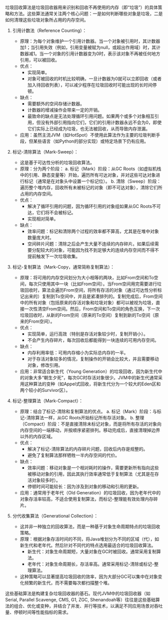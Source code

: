 
垃圾回收算法是垃圾回收器用来识别和回收不再使用的内存（即“垃圾”）的具体策略和方法。这些算法通常关注两个核心问题：一是如何判断哪些对象是垃圾，二是如何清理这些垃圾对象所占用的内存空间。

1.  引用计数法（Reference Counting）：
    *   原理：为每个对象维护一个引用计数器。当一个对象被引用时，其计数器加1；当引用失效（例如，引用变量被赋为null，或超出作用域）时，其计数器减1。当一个对象的引用计数器变为0时，表示该对象不再被任何地方引用，可以被回收。
    *   优点：
        *   实现简单。
        *   对象可被回收的时机比较明确，一旦计数器为0就可以立即回收（或者加入待回收列表），可以减少程序在垃圾回收时可能出现的长时间停顿。
    *   缺点：
        *   需要额外的空间存储计数器。
        *   计数器的增减操作会带来一定的开销。
        *   最致命的缺点是无法处理循环引用问题。如果两个或多个对象相互引用，但没有外部引用指向它们，它们的引用计数器永远不会为0，即使它们实际上已经成为垃圾，也无法被回收，从而导致内存泄漏。
    *   应用：虽然主流JVM（如HotSpot）不使用此算法作为主要的垃圾判断手段，但某些语言（如Python的部分实现）或特定场景下仍有应用。

2.  标记-清除算法（Mark-Sweep）：
    *   这是基于可达性分析的垃圾回收算法。
    *   原理：分为两个阶段：
        a.  标记（Mark）阶段：从GC Roots（如虚拟机栈中的引用、静态变量等）开始，遍历所有可达对象，并对这些可达对象进行标记（通常是在对象头中设置一个标记位）。
        b.  清除（Sweep）阶段：遍历整个堆内存，回收所有未被标记的对象（即不可达对象），清除它们所占用的内存空间。
    *   优点：
        *   解决了循环引用的问题，因为循环引用的对象组如果从GC Roots不可达，它们将不会被标记。
        *   实现相对简单。
    *   缺点：
        *   效率问题：标记和清除两个过程的效率都不算高，尤其是在堆中对象数量庞大时。
        *   空间碎片问题：清除之后会产生大量不连续的内存碎片。如果后续需要分配较大的对象，可能因为找不到足够大的连续内存空间而不得不提前触发下一次垃圾收集。

3.  标记-复制算法（Mark-Copy，通常简称复制算法）：
    *   原理：将可用的内存空间划分为大小相等的两块，比如From空间和To空间，每次只使用其中一块（比如From空间）。当From空间用完需要进行垃圾回收时，算法会遍历From空间，将所有存活的对象（通过可达性分析标记出来的）复制到To空间中，并且是紧凑排列的。复制完成后，From空间中的所有对象（包括原来的存活对象和垃圾对象）都可以被视为垃圾，直接一次性清空From空间。然后，From空间和To空间的角色互换，下一次垃圾回收时，从新的From空间（原来的To空间）复制到新的To空间（原来的From空间）。
    *   优点：
        *   实现简单，运行高效（特别是存活对象较少时，复制开销小）。
        *   不会产生内存碎片，每次回收后都能得到一块连续的可用内存空间。
    *   缺点：
        *   内存利用率低：可用内存缩小为实际总内存的一半。
        *   对于存活对象较多的情况，复制操作的开销会比较大，并且需要移动对象，修改引用。
    *   应用：非常适合新生代（Young Generation）的垃圾回收，因为新生代中的对象大多“朝生夕死”，每次GC时存活对象很少。JVM中的新生代通常采用这种算法的变种（如Appel式回收，将新生代分为一个较大的Eden区和两个较小的Survivor区）。

4.  标记-整理算法（Mark-Compact）：
    *   原理：结合了标记-清除和复制算法的优点。
        a.  标记（Mark）阶段：与标记-清除算法一样，从GC Roots开始标记所有存活对象。
        b.  整理（Compact）阶段：不是直接清除未标记对象，而是将所有存活的对象向内存空间的一端移动，并按顺序紧密排列。移动完成后，直接清理掉边界以外的内存区域。
    *   优点：
        *   解决了标记-清除算法的内存碎片问题，回收后内存是规整的。
        *   避免了复制算法那样牺牲一半内存空间的代价。
    *   缺点：
        *   效率问题：移动对象是一个相对耗时的操作，需要更新所有指向这些被移动对象的引用，因此其执行效率通常低于复制算法（尤其是在存活对象较多时）。
        *   停顿时间可能较长：因为涉及到对象的移动和引用的更新。
    *   应用：通常用于老年代（Old Generation）的垃圾回收，因为老年代中的对象存活率较高，不适合使用复制算法，而标记-整理能有效处理内存碎片。

5.  分代收集算法（Generational Collection）：
    *   这并非一种独立的回收算法，而是一种基于对象生命周期特点的垃圾回收策略。
    *   原理：根据对象存活时间的不同，将Java堆划分为不同的区域（代），如新生代和老年代。然后针对不同代的特点选用最适合的垃圾回收算法。
        *   新生代：对象生命周期短，大量对象在GC时被回收。通常采用复制算法。
        *   老年代：对象生命周期长，存活率高。通常采用标记-清除或标记-整理算法。
    *   这种策略可以显著提高垃圾回收的效率，因为大部分GC可以集中在对象变化频繁的新生代，而不需要每次都扫描整个堆。

这些基础算法是构建复杂垃圾回收器的基石。现代JVM中的垃圾回收器（如Serial, Parallel Scavenge, CMS, G1, ZGC, Shenandoah等）往往是这些基础算法的组合、优化或变种，并结合了并发、并行等技术，以满足不同应用场景对吞吐量、停顿时间等性能指标的需求。
